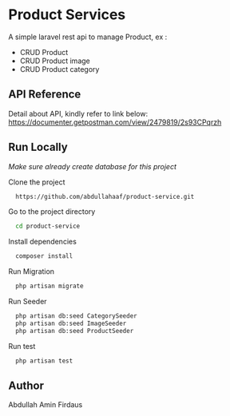 
# Product Services

A simple laravel rest api to manage Product, ex :
- CRUD Product
- CRUD Product image
- CRUD Product category



## API Reference

Detail about API, kindly refer to link below:
https://documenter.getpostman.com/view/2479819/2s93CPqrzh


## Run Locally

*Make sure already create database for this project*

Clone the project

```bash
  https://github.com/abdullahaaf/product-service.git
```

Go to the project directory

```bash
  cd product-service
```

Install dependencies

```bash
  composer install
```

Run Migration

```bash
  php artisan migrate
```

Run Seeder

```bash
  php artisan db:seed CategorySeeder
  php artisan db:seed ImageSeeder
  php artisan db:seed ProductSeeder
```

Run test
```bash
  php artisan test
```


## Author

Abdullah Amin Firdaus
